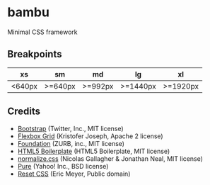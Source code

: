 # bambu

Minimal CSS framework


## Breakpoints

xs       | sm       | md       | lg       | xl
-------- | -------- | -------- | -------- | --------
<640px   | >=640px  | >=992px  | >=1440px | >=1920px


## Credits

* [Bootstrap](https://github.com/twbs/bootstrap) (Twitter, Inc., MIT license)
* [Flexbox Grid](https://github.com/kristoferjoseph/flexboxgrid) (Kristofer Joseph, Apache 2 license)
* [Foundation](https://github.com/zurb/foundation) (ZURB, inc., MIT license)
* [HTML5 Boilerplate](https://github.com/h5bp/html5-boilerplate) (HTML5 Boilerplate, MIT license)
* [normalize.css](https://github.com/necolas/normalize.css) (Nicolas Gallagher & Jonathan Neal, MIT license)
* [Pure](https://github.com/yahoo/pure) (Yahoo! Inc., BSD license)
* [Reset CSS](http://meyerweb.com/eric/tools/css/reset) (Eric Meyer, Public domain)